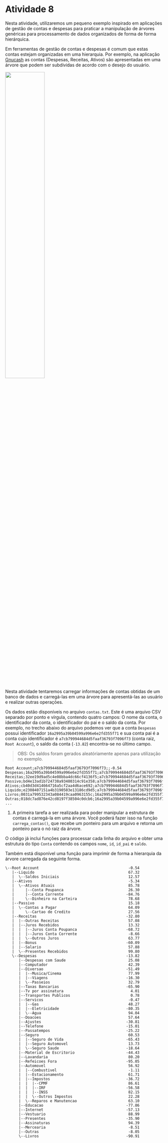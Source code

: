 # Atividade 8


Nesta atividade, utilizaremos um pequeno exemplo inspirado em aplicações de gestão de contas e despesas para praticar
a manipulação de árvores genéricas para processamento de dados organizados de forma de forma hierárquica.

Em ferramentas de gestão de contas e despesas é comum que estas contas estejam organizadas em uma hierarquia. Por exemplo,
na aplicação [Gnucash](https://www.gnucash.org/) as contas (Despesas, Receitas, Ativos) são apresentadas em uma árvore
que podem ser subdividas de acordo com o desejo do usuário.

<img width="50%" src="https://www.gnucash.org/docs/v3/C/gnucash-help/figures/Main-window-callouts.png"/>

Nesta atividade tentaremos carregar informações de contas obtidas de um banco de dados e carregá-las em uma árvore para
apresentá-las ao usuário e realizar outras operações.

Os dados estão disponíveis no arquivo `contas.txt`. Este é uma arquivo CSV separado por ponto e vírgula, contendo quatro campos:
O nome da conta, o identificador da conta, o identificador do pai e o saldo da conta. Por exemplo, no trecho abaixo do arquivo
podemos ver que a conta `Despesas` possui identificador `16a2995a39b04599a996e6e2fd355f71` e sua conta pai é a conta cujo identificador
é `a7cb799944684d5faaf36793f7096f73` (conta raiz, `Root Account`), o saldo da conta (`-13.82`) encontra-se no último campo.

> OBS: Os saldos foram gerados aleatóriamente apenas para utilização no exemplo.

```
Root Account;a7cb799944684d5faaf36793f7096f73;;-0.54
Despesas;16a2995a39b04599a996e6e2fd355f71;a7cb799944684d5faaf36793f7096f73;-13.82
Receitas;32ee19d9ad5c4e08bba4dc66cf4136f5;a7cb799944684d5faaf36793f7096f73;-32.8
Passivo;bd4e13ad1b724738a93480314c91e358;a7cb799944684d5faaf36793f7096f73;15.18
Ativos;cb40d3d414664716a5cf2aa4d6ace692;a7cb799944684d5faaf36793f7096f73;-5.34
Liquido;e2308407151a4b3190503e13186cd9d5;a7cb799944684d5faaf36793f7096f73;67.32
Livros;0031a799532343a084419caa0963155c;16a2995a39b04599a996e6e2fd355f71;-90.91
Outras;018dc7ad876e42cd8197f38504c0dcb6;16a2995a39b04599a996e6e2fd355f71;-8.05
...
```


1. A primeira tarefa a ser realizada para poder manipular a estrutura de contas é carregá-la em uma árvore. Você poderá
fazer isso na função `carrega_contas()`, que recebe um ponteiro para um arquivo e retorna um ponteiro para o nó raiz
da árvore.

O código já inclui funções para processar cada linha do arquivo e obter uma estrutura do tipo `Conta` contendo os campos
`nome`, `id`, `id_pai` e `saldo`.

Também está disponível uma função para imprimir de forma a hierarquia da árvore carregada da seguinte forma.

```
\--Root Account                                        -0.54
   |--Liquido                                          67.32
   |  \--Saldos Iniciais                               12.57
   |--Ativos                                           -5.34
   |  \--Ativos Atuais                                 85.78
   |     |--Conta Poupanca                             26.30
   |     |--Conta Corrente                            -84.76
   |     \--Dinheiro na Carteira                       78.68
   |--Passivo                                          15.18
   |  \--Contas a Pagar                                64.09
   |     \--Cartao de Credito                          27.56
   |--Receitas                                        -32.80
   |  |--Outras Receitas                               57.08
   |  |--Juros Recebidos                               13.32
   |  |  |--Juros Conta Poupanca                      -68.72
   |  |  |--Juros Conta Corrente                       -8.66
   |  |  \--Outros Juros                               63.77
   |  |--Bonus                                        -60.09
   |  |--Salario                                       57.88
   |  \--Presentes Recebidos                           99.80
   \--Despesas                                        -13.82
      |--Despesas com Saude                            25.08
      |--Computador                                    42.39
      |--Diversao                                     -51.49
      |  |--Musica/Cinema                              77.99
      |  |--Viagens                                   -16.30
      |  \--Passeios                                   32.79
      |--Taxas Bancarias                              -65.90
      |--Tv por assinatura                              4.01
      |--Transportes Publicos                           0.78
      |--Servicos                                      -0.47
      |  |--Gas                                        48.27
      |  |--Eletricidade                              -80.35
      |  \--Agua                                       94.04
      |--Doacoes                                       57.64
      |--Ajustes                                      -30.81
      |--Telefone                                     -15.01
      |--Passatempos                                  -25.22
      |--Seguro                                        60.53
      |  |--Seguro de Vida                            -65.43
      |  |--Seguro Automovel                           13.73
      |  \--Seguro Saude                              -18.64
      |--Material de Escritorio                       -44.43
      |--Lavandaria                                    80.20
      |--Refeicoes Fora                               -95.05
      |--Automovel                                     56.92
      |  |--Combustivel                                -1.11
      |  |--Estacionamento                             61.71
      |  |--Impostos                                  -36.72
      |  |  |--CPMF                                    86.61
      |  |  |--IRF                                    -56.58
      |  |  |--INSS                                    82.15
      |  |  \--Outros Impostos                         22.28
      |  \--Reparos e Manutencao                       63.10
      |--Educacao                                     -77.86
      |--Internet                                     -57.13
      |--Vestuario                                     88.99
      |--Presentes                                    -35.90
      |--Assinaturas                                   94.39
      |--Mercearia                                     -8.51
      |--Outras                                        -8.05
      \--Livros                                       -90.91
```
